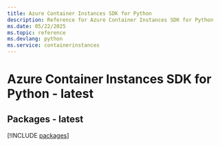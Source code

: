 ```yaml
---
title: Azure Container Instances SDK for Python
description: Reference for Azure Container Instances SDK for Python
ms.date: 05/22/2025
ms.topic: reference
ms.devlang: python
ms.service: containerinstances
---
```

# Azure Container Instances SDK for Python - latest
## Packages - latest
[!INCLUDE [packages](container-instances-index.md)]